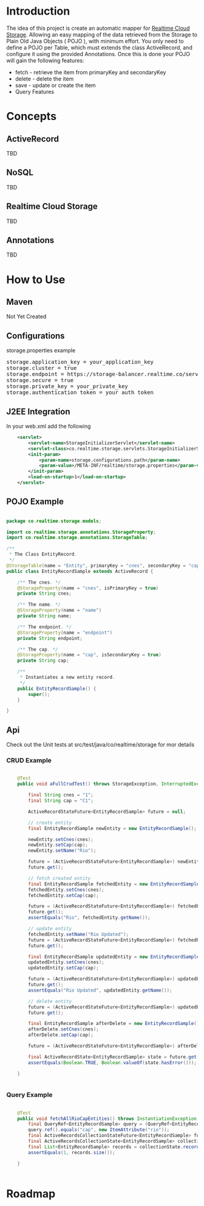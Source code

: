 <h1>Introduction</h1>

The idea of this project is create an automatic mapper for <a href="http://framework.realtime.co/storage/">Realtime Cloud Storage</a>. Allowing an easy mapping of the data retrieved from the Storage to Plain Old Java Objects ( POJO ), with minimum effort. You only need to define a POJO per Table, which must extends the class ActiveRecord, and configure it using the provided Annotations. Once this is done your POJO will gain the following features:

<ul>
  <li>fetch - retrieve the item from primaryKey and secondaryKey</li>
  <li>delete - delete the item</li>
  <li>save - update or create the item</li>
  <li>Query Features</li>
</ul>

<h1>Concepts</h1>

<h2>ActiveRecord</h2>
TBD

<h2>NoSQL</h2>
TBD

<h2>Realtime Cloud Storage</h2>
TBD

<h2>Annotations</h2>
TBD

<h1>How to Use</h1>

<h2>Maven</h2>
Not Yet Created

<h2>Configurations</h2>

storage.properties example

<pre>
storage.application_key = your_application_key                            # mandatory
storage.cluster = true                                                    # mandatory
storage.endpoint = https://storage-balancer.realtime.co/server/ssl/1.0    # mandatory
storage.secure = true                                                     # optional
storage.private_key = your_private_key                                    # optional
storage.authentication_token = your_auth_token                            # if secure true
</pre>

<h2>J2EE Integration</h2>

In your web.xml add the following

```xml
    <servlet>
        <servlet-name>StorageInitializerServlet</servlet-name>
        <servlet-class>co.realtime.storage.servlets.StorageInitializerServlet</servlet-class>
        <init-param>
            <param-name>storage.configurations.path</param-name>
            <param-value>/META-INF/realtime/storage.properties</param-value>
        </init-param>
        <load-on-startup>1</load-on-startup>
    </servlet> 
```
</pre>

<h2>POJO Example</h2> 

```java

package co.realtime.storage.models;

import co.realtime.storage.annotations.StorageProperty;
import co.realtime.storage.annotations.StorageTable;

/**
 * The Class EntityRecord.
 */
@StorageTable(name = "Entity", primaryKey = "cnes", secondaryKey = "cap")
public class EntityRecordSample extends ActiveRecord {

    /** The cnes. */
    @StorageProperty(name = "cnes", isPrimaryKey = true)
    private String cnes;

    /** The name. */
    @StorageProperty(name = "name")
    private String name;

    /** The endpoint. */
    @StorageProperty(name = "endpoint")
    private String endpoint;

    /** The cap. */
    @StorageProperty(name = "cap", isSecondaryKey = true)
    private String cap;

    /**
     * Instantiates a new entity record.
     */
    public EntityRecordSample() {
        super();
    }

}


```

<h2>Api</h2>

Check out the Unit tests at src/test/java/co/realtime/storage for mor details

<h3>CRUD Example</h3>

```java

    @Test
    public void aFullCrudTest() throws StorageException, InterruptedException, ExecutionException {

        final String cnes = "1";
        final String cap = "C1";

        ActiveRecordStateFuture<EntityRecordSample> future = null;

        // create entity
        final EntityRecordSample newEntity = new EntityRecordSample();

        newEntity.setCnes(cnes);
        newEntity.setCap(cap);
        newEntity.setName("Rio");

        future = (ActiveRecordStateFuture<EntityRecordSample>) newEntity.save(null, null);
        future.get();

        // fetch created entity
        final EntityRecordSample fetchedEntity = new EntityRecordSample();
        fetchedEntity.setCnes(cnes);
        fetchedEntity.setCap(cap);

        future = (ActiveRecordStateFuture<EntityRecordSample>) fetchedEntity.fetch(null, null);
        future.get();
        assertEquals("Rio", fetchedEntity.getName());

        // update entity
        fetchedEntity.setName("Rio Updated");
        future = (ActiveRecordStateFuture<EntityRecordSample>) fetchedEntity.save(null, null);
        future.get();

        final EntityRecordSample updatedEntity = new EntityRecordSample();
        updatedEntity.setCnes(cnes);
        updatedEntity.setCap(cap);

        future = (ActiveRecordStateFuture<EntityRecordSample>) updatedEntity.fetch(null, null);
        future.get();
        assertEquals("Rio Updated", updatedEntity.getName());

        // delete entity
        future = (ActiveRecordStateFuture<EntityRecordSample>) updatedEntity.delete(null, null);
        future.get();

        final EntityRecordSample afterDelete = new EntityRecordSample();
        afterDelete.setCnes(cnes);
        afterDelete.setCap(cap);

        future = (ActiveRecordStateFuture<EntityRecordSample>) afterDelete.fetch(null, null);

        final ActiveRecordState<EntityRecordSample> state = future.get();
        assertEquals(Boolean.TRUE, Boolean.valueOf(state.hasError()));

    }
    
```

<h3>Query Example</h3>

```java

    @Test
    public void fetchAllRioCapEntities() throws InstantiationException, IllegalAccessException, StorageException, InterruptedException, ExecutionException {
        final QueryRef<EntityRecordSample> query = (QueryRef<EntityRecordSample>) EntityRecordSample.createQuery(EntityRecordSample.class);
        query.ref().equals("cap", new ItemAttribute("rio"));
        final ActiveRecordsCollectionStateFuture<EntityRecordSample> future = (ActiveRecordsCollectionStateFuture<EntityRecordSample>) EntityRecordSample.executeQuery(query, null, null);
        final ActiveRecordsCollectionState<EntityRecordSample> collectionState = future.get();
        final List<EntityRecordSample> records = collectionState.records();
        assertEquals(1, records.size());

    }
    
```


<h1>Roadmap</h1>
